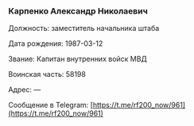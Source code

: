 ### Карпенко Александр Николаевич

Должность: заместитель начальника штаба

Дата рождения: 1987-03-12

Звание: Капитан внутренних войск МВД

Воинская часть: 58198

Адрес: —

Сообщение в Telegram: [https://t.me/rf200_now/961](https://t.me/rf200_now/961)

